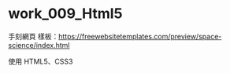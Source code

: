# work_009_Html5

手刻網頁
樣板：https://freewebsitetemplates.com/preview/space-science/index.html

使用 HTML5、CSS3
